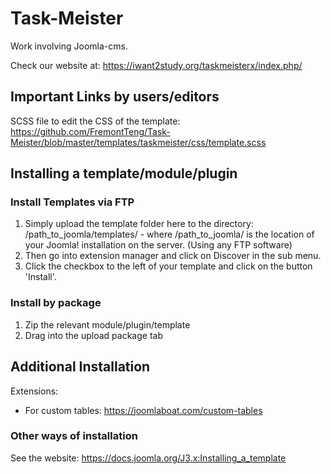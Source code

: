 # Task-Meister
Work involving Joomla-cms.

Check our website at: https://iwant2study.org/taskmeisterx/index.php/

## Important Links by users/editors
SCSS file to edit the CSS of the template:
https://github.com/FremontTeng/Task-Meister/blob/master/templates/taskmeister/css/template.scss

## Installing a template/module/plugin
### Install Templates via FTP
1. Simply upload the template folder here to the directory: /path_to_joomla/templates/ - where /path_to_joomla/ is the location of your Joomla! installation on the server. (Using any FTP software)
2. Then go into extension manager and click on Discover in the sub menu.
3. Click the checkbox to the left of your template and click on the button 'Install'.

### Install by package
1. Zip the relevant module/plugin/template
2. Drag into the upload package tab

## Additional Installation
Extensions:
- For custom tables: https://joomlaboat.com/custom-tables

### Other ways of installation
See the website: https://docs.joomla.org/J3.x:Installing_a_template